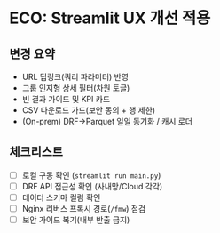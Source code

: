 # ECO: Streamlit UX 개선 적용

## 변경 요약
- URL 딥링크(쿼리 파라미터) 반영
- 그룹 인지형 상세 필터(차원 토글)
- 빈 결과 가이드 및 KPI 카드
- CSV 다운로드 가드(보안 동의 + 행 제한)
- (On-prem) DRF→Parquet 일일 동기화 / 캐시 로더

## 체크리스트
- [ ] 로컬 구동 확인 (`streamlit run main.py`)
- [ ] DRF API 접근성 확인 (사내망/Cloud 각각)
- [ ] 데이터 스키마 컬럼 확인
- [ ] Nginx 리버스 프록시 경로(`/fmw`) 점검
- [ ] 보안 가이드 복기(내부 반출 금지)
